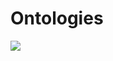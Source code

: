 # Ontologies

[![](https://jitpack.io/v/WorldModelers/Ontologies.svg)](https://jitpack.io/#WorldModelers/Ontologies)
